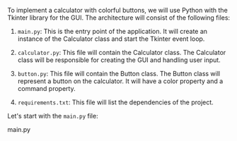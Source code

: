 To implement a calculator with colorful buttons, we will use Python with the Tkinter library for the GUI. The architecture will consist of the following files:

1. `main.py`: This is the entry point of the application. It will create an instance of the Calculator class and start the Tkinter event loop.

2. `calculator.py`: This file will contain the Calculator class. The Calculator class will be responsible for creating the GUI and handling user input.

3. `button.py`: This file will contain the Button class. The Button class will represent a button on the calculator. It will have a color property and a command property.

4. `requirements.txt`: This file will list the dependencies of the project.

Let's start with the `main.py` file:

main.py
